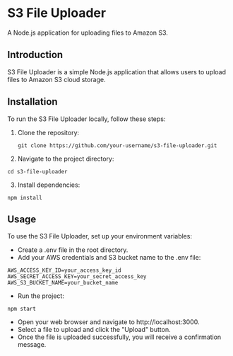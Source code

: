 # S3 File Uploader

A Node.js application for uploading files to Amazon S3.

## Introduction

S3 File Uploader is a simple Node.js application that allows users to upload files to Amazon S3 cloud storage.

## Installation

To run the S3 File Uploader locally, follow these steps:

1. Clone the repository:
   ```
   git clone https://github.com/your-username/s3-file-uploader.git
   ```
   
2. Navigate to the project directory:
```
cd s3-file-uploader
```

3. Install dependencies:
```
npm install
```

## Usage
To use the S3 File Uploader, set up your environment variables:

+ Create a .env file in the root directory.
+ Add your AWS credentials and S3 bucket name to the .env file:
```
AWS_ACCESS_KEY_ID=your_access_key_id
AWS_SECRET_ACCESS_KEY=your_secret_access_key
AWS_S3_BUCKET_NAME=your_bucket_name
```

+ Run the project:

```
npm start
```

+ Open your web browser and navigate to http://localhost:3000.
+ Select a file to upload and click the "Upload" button.
+ Once the file is uploaded successfully, you will receive a confirmation message.

